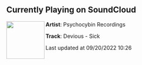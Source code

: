 ## Currently Playing on SoundCloud

[<img align="left" width="100" src="https://i1.sndcdn.com/artworks-2wojZSHZqrNTucm3-Eg3BrA-t500x500.jpg">](https://soundcloud.com/psychocybinrec/devioussick?in=psychocybinpromotions/sets/recent-bangers)

**Artist**: Psychocybin Recordings 

**Track**: Devious - Sick

Last updated at 09/20/2022 10:26
